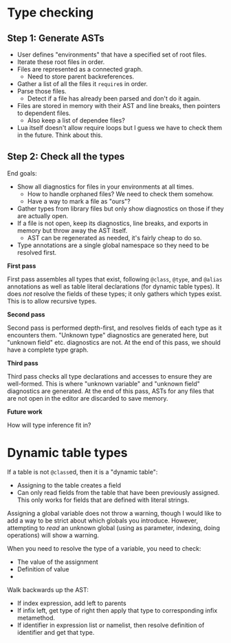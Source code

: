 # Type checking

## Step 1: Generate ASTs

* User defines "environments" that have a specified set of root files.
* Iterate these root files in order.
* Files are represented as a connected graph.
  * Need to store parent backreferences.
* Gather a list of all the files it `require`s in order.
* Parse those files.
  * Detect if a file has already been parsed and don't do it again.
* Files are stored in memory with their AST and line breaks, then pointers to dependent files.
  * Also keep a list of dependee files?
* Lua itself doesn't allow require loops but I guess we have to check them in the future. Think about this.

## Step 2: Check all the types

End goals:
* Show all diagnostics for files in your environments at all times.
  * How to handle orphaned files? We need to check them somehow.
  * Have a way to mark a file as "ours"?
* Gather types from library files but only show diagnostics on those if they are actually open.
* If a file is not open, keep its diagnostics, line breaks, and exports in memory but throw away the AST itself.
  * AST can be regenerated as needed, it's fairly cheap to do so.
* Type annotations are a single global namespace so they need to be resolved first.

**First pass**

First pass assembles all types that exist, following `@class`, `@type`, and `@alias` annotations as well as table literal declarations (for dynamic table types).
It does _not_ resolve the fields of these types; it only gathers which types exist.
This is to allow recursive types.

**Second pass**

Second pass is performed depth-first, and resolves fields of each type as it encounters them.
"Unknown type" diagnostics are generated here, but "unknown field" etc. diagnostics are not.
At the end of this pass, we should have a complete type graph.

**Third pass**

Third pass checks all type declarations and accesses to ensure they are well-formed.
This is where "unknown variable" and "unknown field" diagnostics are generated.
At the end of this pass, ASTs for any files that are not open in the editor are discarded to save memory.

**Future work**

How will type inference fit in?

# Dynamic table types

If a table is not `@class`ed, then it is a "dynamic table":
* Assigning to the table creates a field
* Can only read fields from the table that have been previously assigned.
This only works for fields that are defined with literal strings.

Assigning a global variable does not throw a warning, though I would like to add a way to be strict about which globals you introduce.
However, attempting to _read_ an unknown global (using as parameter, indexing, doing operations) will show a warning.

When you need to resolve the type of a variable, you need to check:
* The value of the assignment
* Definition of value
*

Walk backwards up the AST:
* If index expression, add left to parents
* If infix left, get type of right then apply that type to corresponding infix metamethod.
* If identifier in expression list or namelist, then resolve definition of identifier and get that type.
